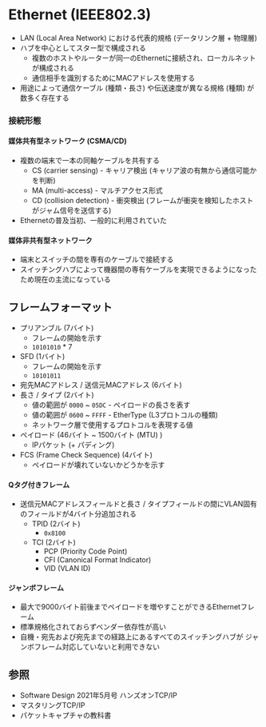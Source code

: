 # Ethernet (IEEE802.3)
- LAN (Local Area Network) における代表的規格 (データリンク層 + 物理層)
- ハブを中心としてスター型で構成される
  - 複数のホストやルーターが同一のEthernetに接続され、ローカルネットが構成される
  - 通信相手を識別するためにMACアドレスを使用する
- 用途によって通信ケーブル (種類・長さ) や伝送速度が異なる規格 (種類) が数多く存在する

### 接続形態
#### 媒体共有型ネットワーク (CSMA/CD)
- 複数の端末で一本の同軸ケーブルを共有する
  - CS (carrier sensing) - キャリア検出 (キャリア波の有無から通信可能かを判断)
  - MA (multi-access) - マルチアクセス形式
  - CD (collision detection) - 衝突検出 (フレームが衝突を検知したホストがジャム信号を送信する)
- Ethernetの普及当初、一般的に利用されていた

#### 媒体非共有型ネットワーク
- 端末とスイッチの間を専有のケーブルで接続する
- スイッチングハブによって機器間の専有ケーブルを実現できるようになったため現在の主流になっている

## フレームフォーマット
- プリアンブル (7バイト)
  - フレームの開始を示す
  - `10101010` * 7
- SFD (1バイト)
  - フレームの開始を示す
  - `10101011`
- 宛先MACアドレス / 送信元MACアドレス (6バイト)
- 長さ / タイプ (2バイト)
  - 値の範囲が `0000` ~ `05DC` - ペイロードの長さを表す
  - 値の範囲が `0600` ~ `FFFF` - EtherType (L3プロトコルの種類)
  - ネットワーク層で使用するプロトコルを表現する値
- ペイロード (46バイト ~ 1500バイト (MTU) )
  - IPパケット (+ パディング)
- FCS (Frame Check Sequence) (4バイト)
  - ペイロードが壊れていないかどうかを示す

#### Qタグ付きフレーム
- 送信元MACアドレスフィールドと長さ / タイプフィールドの間にVLAN固有のフィールドが4バイト分追加される
  - TPID (2バイト)
    - `0x8100`
  - TCI (2バイト)
    - PCP (Priority Code Point)
    - CFI (Canonical Format Indicator)
    - VID (VLAN ID)

#### ジャンボフレーム
- 最大で9000バイト前後までペイロードを増やすことができるEthernetフレーム
- 標準規格化されておらずベンダー依存性が高い
- 自機・宛先および宛先までの経路上にあるすべてのスイッチングハブが
  ジャンボフレーム対応していないと利用できない

## 参照
- Software Design 2021年5月号 ハンズオンTCP/IP
- マスタリングTCP/IP
- パケットキャプチャの教科書
